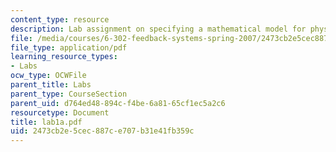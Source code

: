 ```yaml
---
content_type: resource
description: Lab assignment on specifying a mathematical model for physical system.
file: /media/courses/6-302-feedback-systems-spring-2007/2473cb2e5cec887ce707b31e41fb359c_lab1a.pdf
file_type: application/pdf
learning_resource_types:
- Labs
ocw_type: OCWFile
parent_title: Labs
parent_type: CourseSection
parent_uid: d764ed48-894c-f4be-6a81-65cf1ec5a2c6
resourcetype: Document
title: lab1a.pdf
uid: 2473cb2e-5cec-887c-e707-b31e41fb359c
---
```

